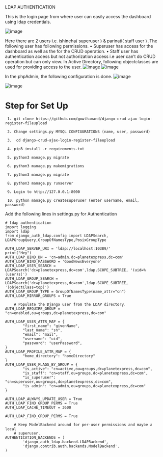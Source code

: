LDAP AUTHENTICATION

This is the  login page from where user can easily access the dashboard using ldap credentials.

   ![image](https://user-images.githubusercontent.com/67871362/191244747-12ba13a8-4d75-4690-bcc9-9c7f46113299.png)  
   
Here there are 2 users i.e. ishineha( superuser ) & parinati( staff user ) .The following user has following permissions.
    • Superuser has access for the dashboard as well as the for the CRUD operation.
    • Staff user has authentication access but not authorization access i.e user can’t do CRUD operation but can only view.
In Active Directory, following objectclasses are used for providing access to the user.
                                                                                                                                                             ![image](https://user-images.githubusercontent.com/67871362/191244803-e102cc3e-2f1e-4ca9-a219-f6270866c0c7.png)
                                                                                                                                                             ![image](https://user-images.githubusercontent.com/67871362/191244932-20182e24-21ea-48f8-965b-93f841c78d1e.png)


In the phpAdmin, the following configuration is done.
                                                                                                                                                             ![image](https://user-images.githubusercontent.com/67871362/191244948-4b629ff2-9b03-426a-9436-11e09f30060a.png)

   ![image](https://user-images.githubusercontent.com/67871362/191244990-7b97ba94-ad80-4428-957b-4bb861e6dea0.png)


# Step for Set Up
``` 
 1. git clone https://github.com/gowthamand/django-crud-ajax-login-register-fileupload

 2. Change settings.py MYSQL CONFIGURATIONS (name, user, password)

 3.  cd django-crud-ajax-login-register-fileupload

 4. pip3 install -r requirements.txt

 5. python3 manage.py migrate

 6. python3 manage.py makemigrations

 7. python3 manage.py migrate

 8. python3 manage.py runserver

 9. Login to http://127.0.0.1:8000

 10. python manage.py createsuperuser (enter username, email, password)

```
Add the following lines in settings.py for Authentication

```
# ldap authentication
import logging
import ldap
from django_auth_ldap.config import LDAPSearch, LDAPGroupQuery,GroupOfNamesType,PosixGroupType

AUTH_LDAP_SERVER_URI = 'ldap://localhost:10389/' 
print("Hey")
AUTH_LDAP_BIND_DN = 'cn=admin,dc=planetexpress,dc=com'
AUTH_LDAP_BIND_PASSWORD = 'GoodNewsEveryone'
AUTH_LDAP_USER_SEARCH = LDAPSearch('dc=planetexpress,dc=com',ldap.SCOPE_SUBTREE, '(uid=%(user)s)')
AUTH_LDAP_GROUP_SEARCH = LDAPSearch('dc=planetexpress,dc=com',ldap.SCOPE_SUBTREE, '(objectClass=top)')
AUTH_LDAP_GROUP_TYPE = GroupOfNamesType(name_attr="cn")
AUTH_LDAP_MIRROR_GROUPS = True

    # Populate the Django user from the LDAP directory.
AUTH_LDAP_REQUIRE_GROUP = "cn=enabled,ou=groups,dc=planetexpress,dc=com"

AUTH_LDAP_USER_ATTR_MAP = {
        "first_name": "givenName",
        "last_name": "sn",
        "email": "mail",
        "username": "uid",
        "password": "userPassword",
}
AUTH_LDAP_PROFILE_ATTR_MAP = {
        "home_directory": "homeDirectory"
}
AUTH_LDAP_USER_FLAGS_BY_GROUP = {
        "is_active": "cn=active,ou=groups,dc=planetexpress,dc=com",
        "is_staff": "cn=staff,ou=groups,dc=planetexpress,dc=com",
        "is_superuser": "cn=superuser,ou=groups,dc=planetexpress,dc=com",
        "is_admin": "cn=admin,ou=groups,dc=planetexpress,dc=com"
}
    
AUTH_LDAP_ALWAYS_UPDATE_USER = True
AUTH_LDAP_FIND_GROUP_PERMS = True
AUTH_LDAP_CACHE_TIMEOUT = 3600
    
AUTH_LDAP_FIND_GROUP_PERMS = True
    
    # Keep ModelBackend around for per-user permissions and maybe a local
    # superuser.
AUTHENTICATION_BACKENDS = (
        'django_auth_ldap.backend.LDAPBackend',
        'django.contrib.auth.backends.ModelBackend',
)

```
